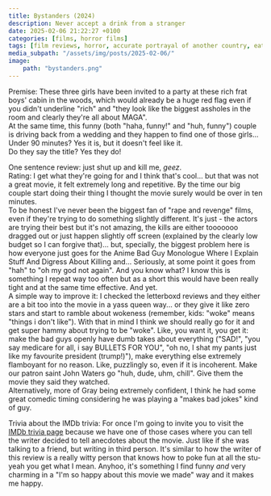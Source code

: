 ```yaml
---
title: Bystanders (2024)
description: Never accept a drink from a stranger
date: 2025-02-06 21:22:27 +0100
categories: [films, horror films]
tags: [film reviews, horror, accurate portrayal of another country, eat the rich, wrong place wrong face, there was an attempt, they say the title]
media_subpath: "/assets/img/posts/2025-02-06/"
image:
    path: "bystanders.png"
---
```

<span class="reviewsection">Premise:</span> These three girls have been invited to a party at these rich frat boys' cabin in the woods, which would already be a huge red flag even if you didn't underline "rich" and "they look like the biggest assholes in the room and clearly they're all about MAGA".<br/>At the same time, this funny (both "haha, funny!" and "huh, funny") couple is driving back from a wedding and they happen to find one of those girls...<br/>
<span class="reviewsection">Under 90 minutes?</span> Yes it is, but it doesn't feel like it.<br/>
<span class="reviewsection">Do they say the title?</span> Yes they do!

<span class="reviewsection">One sentence review:</span> just shut up and kill me, *geez*.<br/>
<span class="reviewsection">Rating:</span> I get what they're going for and I think that's cool... but that was not a great movie, it felt extremely long and repetitive. By the time our big couple start doing their thing I thought the movie surely would be over in ten minutes.<br/>
To be honest I've never been the biggest fan of "rape and revenge" films, even if they're trying to do something slightly different. It's just - the actors are trying their best but it's not amazing, the kills are either tooooooo dragged out or just happen slightly off screen (explained by the clearly low budget so I can forgive that)... but, specially, the biggest problem here is how everyone just goes for the Anime Bad Guy Monologue Where I Explain Stuff And Digress About Killing and... Seriously, at some point it goes from "hah" to "oh my god not again". And you know what? I know this is something I repeat way too often but as a short this would have been really tight and at the same time effective. And yet.<br/>
<span class="reviewsection">A simple way to improve it:</span> I checked the letterboxd reviews and they either are a bit too into the movie in a yass queen way... or they give it like zero stars and start to ramble about wokeness (remember, kids: "woke" means "things i don't like"). With that in mind I think we should really go for it and get super hammy about trying to be "woke". Like, you want it, you get it: make the bad guys openly have dumb takes about everything ("SAD!", "you say medicare for all, i say BULLETS FOR YOU", "oh no, I shat my pants just like my favourite president (trump!)"), make everything else extremely flamboyant for no reason. Like, puzzlingly so, even if it is incoherent. Make our patron saint John Waters go "huh, dude, uhm, chill". Give them the movie they said they watched.<br/>
Alternatively, more of Gray being extremely confident, I think he had some great comedic timing considering he was playing a "makes bad jokes" kind of guy.

<span class="reviewsection">Trivia about the IMDb trivia:</span> For once I'm going to invite you to visit the [IMDb trivia page](https://www.IMDb.com/title/tt28546957/trivia/) because we have one of those cases where you can tell the writer decided to tell anecdotes about the movie. Just like if she was talking to a friend, but writing in third person. It's similar to how the writer of this review is a really witty person that knows how to poke fun at all the stu- yeah you get what I mean. Anyhoo, it's something I find funny *and* very charming in a "I'm so happy about this movie we made" way and it makes me happy.